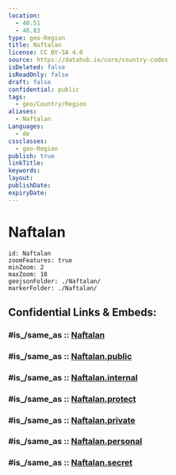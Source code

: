 ```yaml
---
location:
  - 40.51
  - 46.83
type: geo-Region
title: Naftalan
license: CC BY-SA 4.0
source: https://datahub.io/core/country-codes
isDeleted: false
isReadOnly: false
draft: false
confidential: public
tags:
  - geo/Country/Region
aliases:
  - Naftalan
Languages:
  - de
cssclasses:
  - geo-Region
publish: true
linkTitle:
keywords:
layout:
publishDate:
expiryDate:
---
```


# Naftalan

```leaflet
id: Naftalan
zoomFeatures: true 
minZoom: 2 
maxZoom: 18
geojsonFolder: ./Naftalan/
markerFolder: ./Naftalan/
```


## Confidential Links & Embeds: 

### #is_/same_as :: [Naftalan](/_Standards/Earth/Continent/Asia/Asia~North~West/Azerbaijan/Regions~Azerbaijan/Ganja-Qazakh/counties~Ganja-Qazakh/Naftalan.md) 

### #is_/same_as :: [Naftalan.public](/_public/Earth/Continent/Asia/Asia~North~West/Azerbaijan/Regions~Azerbaijan/Ganja-Qazakh/counties~Ganja-Qazakh/Naftalan.public.md) 

### #is_/same_as :: [Naftalan.internal](/_internal/Earth/Continent/Asia/Asia~North~West/Azerbaijan/Regions~Azerbaijan/Ganja-Qazakh/counties~Ganja-Qazakh/Naftalan.internal.md) 

### #is_/same_as :: [Naftalan.protect](/_protect/Earth/Continent/Asia/Asia~North~West/Azerbaijan/Regions~Azerbaijan/Ganja-Qazakh/counties~Ganja-Qazakh/Naftalan.protect.md) 

### #is_/same_as :: [Naftalan.private](/_private/Earth/Continent/Asia/Asia~North~West/Azerbaijan/Regions~Azerbaijan/Ganja-Qazakh/counties~Ganja-Qazakh/Naftalan.private.md) 

### #is_/same_as :: [Naftalan.personal](/_personal/Earth/Continent/Asia/Asia~North~West/Azerbaijan/Regions~Azerbaijan/Ganja-Qazakh/counties~Ganja-Qazakh/Naftalan.personal.md) 

### #is_/same_as :: [Naftalan.secret](/_secret/Earth/Continent/Asia/Asia~North~West/Azerbaijan/Regions~Azerbaijan/Ganja-Qazakh/counties~Ganja-Qazakh/Naftalan.secret.md)

